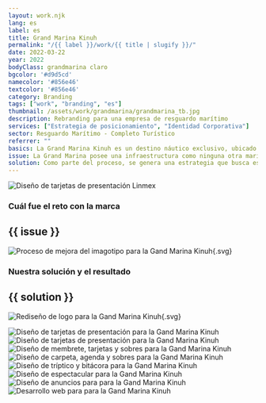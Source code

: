 ```yaml
---
layout: work.njk 
lang: es
label: es
title: Grand Marina Kinuh
permalink: "/{{ label }}/work/{{ title | slugify }}/"
date: 2022-03-22
year: 2022
bodyClass: grandmarina claro
bgcolor: '#d9d5cd'
namecolor: '#856e46'
textcolor: '#856e46'
category: Branding
tags: ["work", "branding", "es"]
thumbnail: /assets/work/grandmarina/grandmarina_tb.jpg
description: Rebranding para una empresa de resguardo marítimo
services: ["Estrategia de posicionamiento", "Identidad Corporativa"]
sector: Resguardo Marítimo - Completo Turístico
referrer: ""
basics: La Grand Marina Kinuh es un destino náutico exclusivo, ubicado en Telchac Puerto en Yucatán y está conformada por una marina con muelles flotantes, villas para hospedarse, un restaurante gourmet, un snack bar y una infraestructura importante para llevar a cabo eventos deportivos y sociales de gran tamaño.
issue: La Grand Marina posee una infraestructura como ninguna otra marina de la costa yucateca, sin embargo su enfoque carecía de fuerza y no lograba transmitir de forma clara sus valores como marca. El personal no tenía del todo claro la razón de ser de la marina, así como qué debían cuidar mas allá del servicio puntual que les toca cubrir en su día a día. Se necesitaba una estrategia que pudiera brindar ideas claras sobre el camino a recorrer. Por otro lado, esta serie de faltantes daban como resultado una estructura poco eficiente en sus canales de comunicación. El mensaje no era claro, porque no se tenía certeza sobre cómo abordar a su audiencia. No se contaba con una personalidad bien definida para la marca, lo cual complicaba una conexión con su público.
solution: Como parte del proceso, se genera una estrategia que busca establecer un sentido y una razón de ser a la marina. Se define su esencia, los motivos para ser y existir como negocio. Se analizan las tendencias del mercado sobre las cuales la Grand Marina puede actuar y comunicar. Se analiza su arquitectura de marca, el cómo debe proyectarse de adentro hacia afuera. Se construyen los buyer persona, a fin de conocer y empatizar con nuestra audiencia, saber dónde se encuentra y cómo podemos llamar su atención. En el aspecto gráfico, se hacen mejoras sutiles en el logo, pues este funciona pero mantenía algunos trazos erráticos o poco pulidos en su imagotipo.
---
```


![Diseño de tarjetas de presentación Linmex](/assets/work/grandmarina/grandmarina_portada.jpg)

<div class="column__2">
    <div class="col__left">
        <h3>Cuál fue el reto con la marca</h3>
    </div>
    <div class="col__right">
        <h2>{{ issue }}</h2>
    </div>
</div>

![Proceso de mejora del imagotipo para la Gand Marina Kinuh](/assets/work/grandmarina/grandmarina_logo_proceso.svg){.svg}

<div class="column__2 work__column__2">
    <div class="col__left">
        <h3>Nuestra solución y el resultado</h3>
    </div>
    <div class="col__right">
        <h2>{{ solution }}</h2>
    </div>
</div>

![Rediseño de logo para la Gand Marina Kinuh](/assets/work/grandmarina/grandmarina_logo.svg){.svg}

![Diseño de tarjetas de presentación para la Gand Marina Kinuh](/assets/work/grandmarina/grandmarina_tarjetas_solas.jpg)
![Diseño de tarjetas de presentación para la Gand Marina Kinuh](/assets/work/grandmarina/grandmarina_tarjetas_patron.jpg)
![Diseño de membrete, tarjetas y sobres para la Gand Marina Kinuh](/assets/work/grandmarina/grandmarina_membrete_tarjetas_sobre.jpg)
![Diseño de carpeta, agenda y sobres para la Gand Marina Kinuh](/assets/work/grandmarina/grandmarina_carpeta_agenda_sobre.jpg)
![Diseño de tríptico y bitácora para la Gand Marina Kinuh](/assets/work/grandmarina/grandmarina_bitacora_triptico.jpg)
![Diseño de espectacular para la Gand Marina Kinuh](/assets/work/grandmarina/grandmarina_espectacular.jpg)
![Diseño de anuncios para para la Gand Marina Kinuh](/assets/work/grandmarina/grandmarina_poster.jpg)
![Desarrollo web para para la Gand Marina Kinuh](/assets/work/grandmarina/grandmarina_web.jpg)